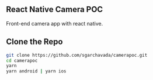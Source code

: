 ## React Native Camera POC
Front-end camera app with react native.

## Clone the Repo
```sh
git clone https://github.com/sgarchavada/camerapoc.git
cd camerapoc 
yarn
yarn android | yarn ios
```